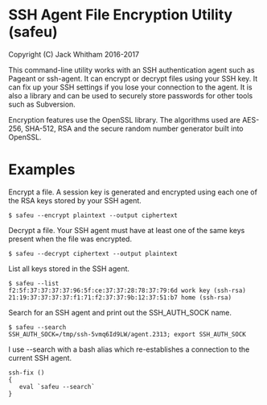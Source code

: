# SSH Agent File Encryption Utility (safeu)

Copyright (C) Jack Whitham 2016-2017

This command-line utility works with an SSH authentication agent such as Pageant or ssh-agent.
It can encrypt or decrypt files using your SSH key. It can fix up your SSH settings if you
lose your connection to the agent. It is also a library and can be used to securely store
passwords for other tools such as Subversion.

Encryption features use the OpenSSL library. The algorithms used are AES-256, SHA-512, RSA
and the secure random number generator built into OpenSSL.


# Examples

Encrypt a file. A session key is generated and encrypted using each one of the RSA keys stored by your SSH agent.

    $ safeu --encrypt plaintext --output ciphertext

Decrypt a file. Your SSH agent must have at least one of the same keys present when the file was encrypted.

    $ safeu --decrypt ciphertext --output plaintext

List all keys stored in the SSH agent.

    $ safeu --list
    f2:5f:37:37:37:37:96:5f:ce:37:37:28:78:37:79:6d work key (ssh-rsa)
    21:19:37:37:37:37:f1:71:f2:37:37:9b:12:37:51:b7 home (ssh-rsa)

Search for an SSH agent and print out the SSH_AUTH_SOCK name.

    $ safeu --search
    SSH_AUTH_SOCK=/tmp/ssh-5vmq6Id9LW/agent.2313; export SSH_AUTH_SOCK

I use --search with a bash alias which re-establishes a connection to the current SSH agent.

	ssh-fix ()
	{
	   eval `safeu --search`
	}


